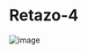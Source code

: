 # Retazo-4


![image](https://github.com/user-attachments/assets/8190408c-2d62-4ff3-b9fc-7394907d030d)
